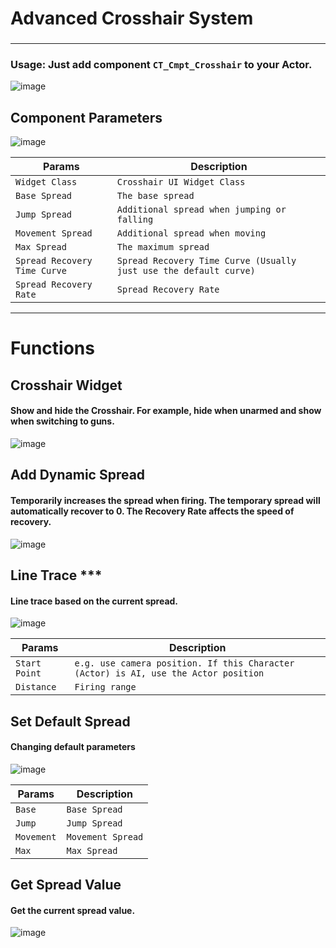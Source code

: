 
# Advanced Crosshair System

### 

---

### Usage: Just add component `CT_Cmpt_Crosshair` to your Actor.
![image](https://github.com/user-attachments/assets/81f58f80-e902-4a6e-bedd-c61ecfc343f3)

## Component Parameters
![image](https://github.com/user-attachments/assets/3e337c13-50f2-427e-bc3d-941c342964f7)

| Params| Description |
| ----------- | ----------- |
| `Widget Class` |  `Crosshair UI Widget Class` 
| `Base Spread` |  `The base spread` 
| `Jump Spread` |  `Additional spread when jumping or falling` 
| `Movement Spread` |  `Additional spread when moving` 
| `Max Spread` |  `The maximum spread`
| `Spread Recovery Time Curve` |  `Spread Recovery Time Curve (Usually just use the default curve)` 
| `Spread Recovery Rate` |  `Spread Recovery Rate` 
---
# Functions

## Crosshair Widget
#### Show and hide the Crosshair. For example, hide when unarmed and show when switching to guns.
![image](https://github.com/user-attachments/assets/58e1ca83-6a76-4651-bb64-0304324c8024)

## Add Dynamic Spread
#### Temporarily increases the spread when firing. The temporary spread will automatically recover to 0. The Recovery Rate affects the speed of recovery.
![image](https://github.com/user-attachments/assets/07972668-419e-4063-8591-a7ad68ee7662)


## Line Trace ***
#### Line trace based on the current spread.
![image](https://github.com/user-attachments/assets/9b23c971-e7e4-4a7a-b394-3d47e17aec6a)

| Params| Description |
| ----------- | ----------- |
| `Start Point` |  `e.g. use camera position. If this Character (Actor) is AI, use the Actor position` 
| `Distance` |  `Firing range` 

## Set Default Spread
#### Changing default parameters
![image](https://github.com/user-attachments/assets/f2083d72-a668-4426-8ade-a48eb0db497b)

| Params| Description |
| ----------- | ----------- |
| `Base` |  `Base Spread` 
| `Jump` |  `Jump Spread` 
| `Movement` |  `Movement Spread` 
| `Max` |  `Max Spread` 

## Get Spread Value
#### Get the current spread value.
![image](https://github.com/user-attachments/assets/5706598d-518a-4aff-8fe6-b2c03482626e)
